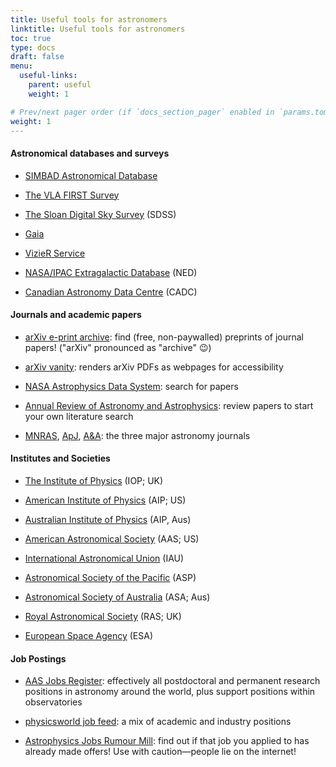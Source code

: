 ```yaml
---
title: Useful tools for astronomers
linktitle: Useful tools for astronomers
toc: true
type: docs
draft: false
menu:
  useful-links:
    parent: useful
    weight: 1

# Prev/next pager order (if `docs_section_pager` enabled in `params.toml`)
weight: 1
---
```


<h4>Astronomical databases and surveys</h4>

 - [SIMBAD Astronomical Database](http://simbad.u-strasbg.fr/simbad/)
 
 - [The VLA FIRST Survey](http://sundog.stsci.edu/)
 
 - [The Sloan Digital Sky Survey](https://www.sdss.org/) (SDSS)
 
 - [Gaia](https://www.cosmos.esa.int/web/gaia)
 
 - [VizieR Service](http://vizier.u-strasbg.fr/cgi-bin/VizieR)
 
 - [NASA/IPAC Extragalactic Database](http://nedwww.ipac.caltech.edu/) (NED)
 
 - [Canadian Astronomy Data Centre](http://cadcwww.dao.nrc.ca/) (CADC)

<h4>Journals and academic papers</h4>

 - [arXiv e-print archive](https://arxiv.org/): find (free, non-paywalled) preprints of journal papers! ("arXiv" pronounced as "archive" :wink:)
 
 - [arXiv vanity](https://www.arxiv-vanity.com/): renders arXiv PDFs as webpages for accessibility
 
 - [NASA Astrophysics Data System](https://ui.adsabs.harvard.edu/): search for papers
 
 - [Annual Review of Astronomy and Astrophysics](https://www.annualreviews.org/journal/astro): review papers to start your own literature search
 
 - [MNRAS](https://academic.oup.com/mnras), [ApJ](https://iopscience.iop.org/journal/0004-637X), [A&A](https://www.aanda.org/): the three major astronomy journals

<h4>Institutes and Societies</h4>

 - [The Institute of Physics](http://www.iop.org/) (IOP; UK)

 - [American Institute of Physics](https://www.aip.org/) (AIP; US)

 - [Australian Institute of Physics](https://aip.org.au/) (AIP, Aus)

 - [American Astronomical Society](https://aas.org/) (AAS; US)

 - [International Astronomical Union](https://www.iau.org/) (IAU)

 - [Astronomical Society of the Pacific](https://astrosociety.org/) (ASP)

 - [Astronomical Society of Australia](http://asa.astronomy.org.au/) (ASA; Aus)

 - [Royal Astronomical Society](https://ras.ac.uk/) (RAS; UK)

 - [European Space Agency](https://www.esa.int/) (ESA)
 
<h4>Job Postings</h4>

 - [AAS Jobs Register](https://jobregister.aas.org/): effectively all postdoctoral and permanent research positions in astronomy around the world, plus support positions within observatories

 - [physicsworld job feed](https://brightrecruits.com/): a mix of academic and industry positions

 - [Astrophysics Jobs Rumour Mill](https://www.astrobetter.com/wiki/Rumor+Mill+Faculty-Staff): find out if that job you applied to has already made offers! Use with caution—people lie on the internet!
